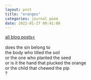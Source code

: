 ```yaml
---
layout: post
title: "oranges"
categories: journal poem
date: 2022-01-27 00:41:00
---
```

<a href="/blog-posts">all blog posts< </a>  
<br>
does the sin belong to  
the body who tilled the soil  
or the one who planted the seed  
or is it the hand that plucked the orange  
or the child that chewed the pip  
?